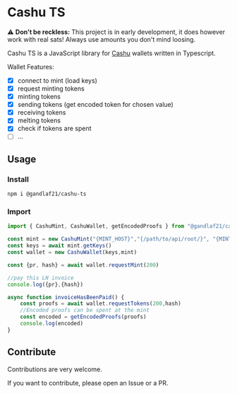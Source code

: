 # Cashu TS

⚠️ __Don't be reckless:__ This project is in early development, it does however work with real sats! Always use amounts you don't mind loosing.

Cashu TS is a JavaScript library for [Cashu](https://github.com/cashubtc) wallets written in Typescript.

Wallet Features:

- [x] connect to mint (load keys)
- [x] request minting tokens
- [x] minting tokens
- [x] sending tokens (get encoded token for chosen value)
- [x] receiving tokens
- [x] melting tokens
- [x] check if tokens are spent
- [ ] ...

## Usage

### Install

```shell
npm i @gandlaf21/cashu-ts
```

### Import

```typescript
import { CashuMint, CashuWallet, getEncodedProofs } from "@gandlaf21/cashu-js";

const mint = new CashuMint("{MINT_HOST}","{/path/to/api/root/}", "{MINT_PORT}")
const keys = await mint.getKeys()
const wallet = new CashuWallet(keys,mint)

const {pr, hash} = await wallet.requestMint(200)

//pay this LN invoice
console.log({pr},{hash})

async function invoiceHasBeenPaid() {
    const proofs = await wallet.requestTokens(200,hash)
    //Encoded proofs can be spent at the mint
    const encoded = getEncodedProofs(proofs)
    console.log(encoded)
}

```

## Contribute

Contributions are very welcome.

If you want to contribute, please open an Issue or a PR. 